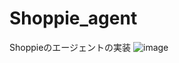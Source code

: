 # Shoppie_agent
Shoppieのエージェントの実装
![image](https://github.com/user-attachments/assets/cd7f62fc-b91e-4e53-be21-2220338c0a2e)
